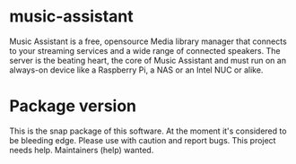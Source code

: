 # music-assistant
Music Assistant is a free, opensource Media library manager that connects to your streaming services and a wide range of connected speakers. The server is the beating heart, the core of Music Assistant and must run on an always-on device like a Raspberry Pi, a NAS or an Intel NUC or alike.

# Package version
This is the snap package of this software. At the moment it's considered to be bleeding edge. Please use with caution and report bugs. This project needs help. Maintainers (help) wanted.